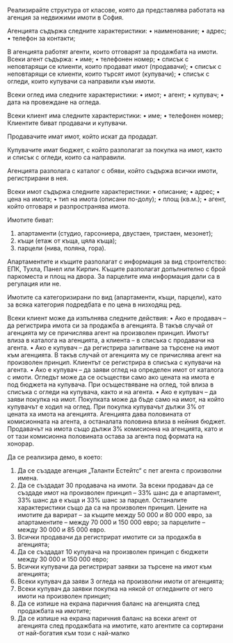 Реализирайте структура от класове, която да представлява работата на агенция за недвижими
имоти в София.

Агенцията съдържа следните характеристики:
  • наименование;
  •  адрес;
  • телефон за контакти;
  
В агенцията работят агенти, които отговарят за продажбата на имоти.
Всеки агент съдържа:
  • име;
  • телефонен номер;
  • списък с неповтарящи се клиенти, които продават имот (продавачи);
  • списък с неповтарящи се клиенти, които търсят имот (купувачи);
  • списък с огледи, които купувачи са направили към имоти.
  
Всеки оглед има следните характеристики:
  • имот;
  • агент;
  • купувач;
  • дата на провеждане на огледа.
  
Всеки клиент има следните характеристики:
  • име;
  • телефонен номер;
Клиентите биват продавачи и купувачи.

Продавачите имат имот, който искат да продадат.

Купувачите имат бюджет, с който разполагат за покупка на имот, както и списък с огледи,
които са направили.

Агенцията разполага с каталог с обяви, който съдържа всички имоти, регистрирани в нея.

Всеки имот съдържа следните характеристики:
  • описание;
  • адрес;
  • цена на имота;
  • тип на имота (описани по-долу);
  • площ (кв.м.);
  • агент, който отговаря и разпространява имота.
  
Имотите биват:
  1. апартаменти (студио, гарсониера, двустаен, тристаен, мезонет);
  2. къщи (етаж от къща, цяла къща);
  3. парцели (нива, поляна, гора).
     
Апартаментите и къщите разполагат с информация за вид строителство: ЕПК, Тухла, Панел
или Кирпич.
Къщите разполагат допълнително с брой паркоместа и площ на двора.
За парцелите има информация дали са в регулация или не.

Имотите са категоризирани по вид (апартаменти, къщи, парцели), като за всяка категория
подредбата е по цена в низходящ ред.

Всеки клиент може да изпълнява следните действия:
  • Ако е продавач – да регистрира имота си за продажба в агенцията. В такъв случай от
агенцията му се причислява агент на произволен принцип. Имотът влиза в каталога на
агенцията, а клиента – в списъка с продавачи на агента.
  • Ако е купувач – да регистрира запитване за търсене на имот към агенцията. В такъв
случай от агенцията му се причислява агент на произволен принцип. Клиентът се
регистрира в списъка с купувачи на агента.
  • Ако е купувач – да заяви оглед на определен имот от каталога с имоти. Огледът може
да се осъществи само ако цената на имота е под бюджета на купувача. При
осъществяване на оглед, той влиза в списъка с огледи на купувача, както и на агента.
  • Ако е купувач – да заяви покупка на имот. Покупката може да бъде само на имот, на
който купувачът е ходил на оглед. При покупка купувачът дължи 3% от цената ха
имота на агенцията. Агенцията дава половината от комисионната на агента, а
останалата половина влиза в нейния бюджет. Продавачът на имота също дължи 3%
комисионна на агенцията, като и от тази комисионна половината остава за агента под
формата на хонорар.

Да се реализира демо, в което:
  1. Да се създаде агенция „Таланти Естейтс“ с пет агента с произволни имена.
  2. Да се създадат 30 продавача на имоти. За всеки продавач да се създаде имот на
произволен принцип – 33% шанс да е апартамент, 33% шанс да е къща и 33% шанс за
парцел. Останалите характеристики също да са на произволен принцип. Цените на
имотите да варират – за къщите между 50 000 и 80 000 евро, за апартаментите – между
70 000 и 150 000 евро; за парцелите – между 30 000 и 85 000 евро.
  3. Всички продавачи да регистрират имотите си за продажба в агенцията;
  4. Да се създадат 10 купувача на произволен принцип с бюджети между 30 000 и 150 000
евро;
  5. Всички купувачи да регистрират заявки за търсене на имот към агенцията;
  6. Всеки купувач да заяви 3 огледа на произволни имоти от агенцията;
  7. Всеки купувач да заявки покупка на някой от огледаните от него имоти на произволен
принцип;
  8. Да се изпише на екрана паричния баланс на агенцията след продажбата на имотите;
  9. Да се изпише на екрана паричния баланс на всеки агент от агенцията след продажбата
на имотите, като агентите са сортирани от най-богатия към този с най-малко
